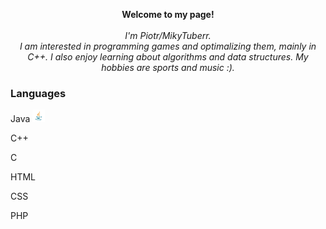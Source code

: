 
<p align="center">
    <b>Welcome to my page!</b><br><br>
    <i>
        I'm Piotr/MikyTuberr.<br>
        I am interested in programming games and optimalizing them, mainly in C++. 
        I also enjoy learning about algorithms and data structures.
        My hobbies are sports and music :).
    </i><br> 
</p>

### Languages
<p>Java <img src="https://github.com/MikyTuberr/MikyTuberr/raw/main/java.png" alt="Java"  width="20" height="20"></p>
<p>C++</p>
<p>C</p>
<p>HTML</p>
<p>CSS</p>
<p>PHP</p>



